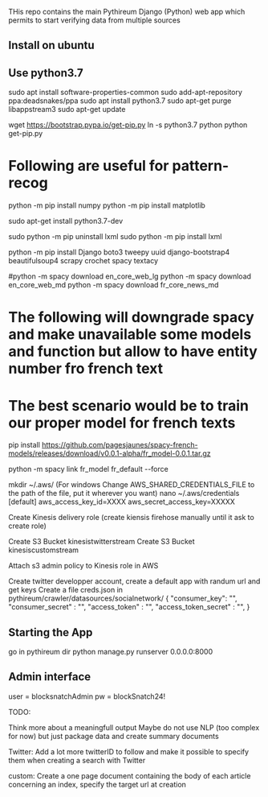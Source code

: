 THis repo contains the main Pythireum Django (Python) web app which permits to start verifying data from 
multiple sources


## Install on ubuntu ##
## Use python3.7

sudo apt install software-properties-common
sudo add-apt-repository ppa:deadsnakes/ppa
sudo apt install python3.7
sudo apt-get purge libappstream3
sudo apt-get update

wget https://bootstrap.pypa.io/get-pip.py
ln -s python3.7 python
python get-pip.py

# Following are useful for pattern-recog
python -m pip install numpy
python -m pip install matplotlib

sudo apt-get install python3.7-dev

sudo python -m pip uninstall lxml
sudo python -m pip install lxml


python -m pip install Django boto3 tweepy uuid django-bootstrap4 beautifulsoup4 scrapy crochet spacy textacy

#python -m spacy download en_core_web_lg
python -m spacy download en_core_web_md
python -m spacy download fr_core_news_md

# The following will downgrade spacy and make unavailable some models and function but allow to have entity number fro french text
# The best scenario would be to train our proper model for french texts
pip install https://github.com/pagesjaunes/spacy-french-models/releases/download/v0.0.1-alpha/fr_model-0.0.1.tar.gz

python -m spacy link fr_model fr_default --force



mkdir ~/.aws/
(For windows Change AWS_SHARED_CREDENTIALS_FILE  to the path of the file, put it wherever you want)
nano ~/.aws/credentials
		[default]
		aws_access_key_id=XXXX
		aws_secret_access_key=XXXXX


Create Kinesis delivery role (create kiensis firehose manually until it ask to create role)

Create S3 Bucket kinesistwitterstream
Create S3 Bucket kinesiscustomstream

Attach s3 admin policy to Kinesis role in AWS

Create twitter developper account, create a default app with randum url and get keys
Create a file creds.json in pythireum/crawler/datasources/socialnetwork/
 {
 	"consumer_key": "",
	"consumer_secret" : "",
	"access_token" : "",
	"access_token_secret" : "",
 }


## Starting the App ##
go in pythireum dir
python manage.py runserver 0.0.0.0:8000

## Admin interface ##
user = blocksnatchAdmin
pw = blockSnatch24!






TODO:

Think more about a meaningfull output
Maybe do not use NLP (too complex for now) but just package data and create summary documents


Twitter:  Add a lot more twitterID to follow and make it possible to specify them when creating a search with Twitter


custom: Create a one page document containing the body of each article concerning an index, specify the target url at creation


















